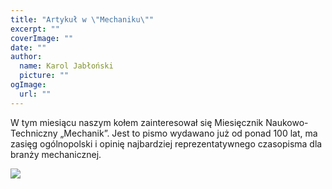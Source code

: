 ```yaml
---
title: "Artykuł w \"Mechaniku\""
excerpt: ""
coverImage: ""
date: ""
author:
  name: Karol Jabłoński
  picture: ""
ogImage:
  url: ""
---
```


W tym miesiącu naszym kołem zainteresował się Miesięcznik Naukowo-Techniczny „Mechanik”. Jest to pismo wydawano już od ponad 100 lat, ma zasięg ogólnopolski i opinię najbardziej reprezentatywnego czasopisma dla branży mechanicznej.

![](/posts/artykul_mechanik/artykul.png)
